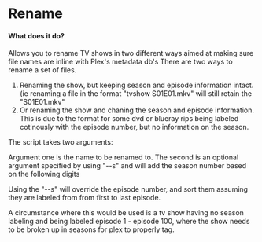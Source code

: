 # Rename 

#### What does it do?
Allows you to rename TV shows in two different ways aimed at making sure file names are inline with Plex's metadata db's
There are two ways to rename a set of files. 
1. Renaming the show, but keeping season and episode information intact. (ie renaming a file in the format "tvshow S01E01.mkv" will still retain the "S01E01.mkv" 
2. Or renaming the show and chaning the season and episode information. This is due to the format for some dvd or blueray rips being labeled cotinously with the episode number, but no information on the season. 

The script takes two arguments: 

Argument one is the name to be renamed to. 
The second is an optional argument specified by using "--s" and will add the season number based on the following digits

Using the "--s" will override the episode number, and sort them assuming they are labeled from from first to last episode. 

A circumstance where this would be used is a tv show having no season labeling and being labeled episode 1 - episode 100, where the show needs to be broken up in seasons
for plex to properly tag. 
